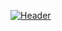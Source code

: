 [![Header](https://github.com/romavolosh/romavolosh/blob/main/assets/download.gif)](https://github.com/romavolosh)